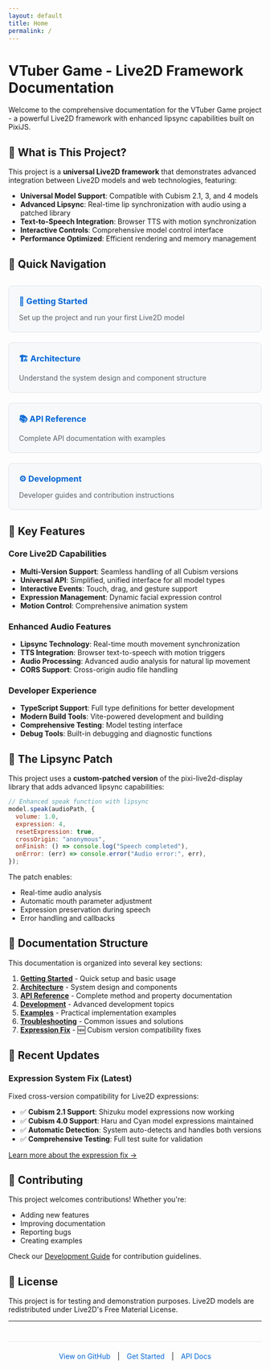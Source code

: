 ```yaml
---
layout: default
title: Home
permalink: /
---
```


# VTuber Game - Live2D Framework Documentation

Welcome to the comprehensive documentation for the VTuber Game project - a powerful Live2D framework with enhanced lipsync capabilities built on PixiJS.

## 🎯 What is This Project?

This project is a **universal Live2D framework** that demonstrates advanced integration between Live2D models and web technologies, featuring:

- **Universal Model Support**: Compatible with Cubism 2.1, 3, and 4 models
- **Advanced Lipsync**: Real-time lip synchronization with audio using a patched library
- **Text-to-Speech Integration**: Browser TTS with motion synchronization
- **Interactive Controls**: Comprehensive model control interface
- **Performance Optimized**: Efficient rendering and memory management

## 🚀 Quick Navigation

<div class="quick-nav">
  <div class="nav-card">
    <h3><a href="/getting-started/">🏁 Getting Started</a></h3>
    <p>Set up the project and run your first Live2D model</p>
  </div>
  
  <div class="nav-card">
    <h3><a href="/architecture/">🏗️ Architecture</a></h3>
    <p>Understand the system design and component structure</p>
  </div>
  
  <div class="nav-card">
    <h3><a href="/api/">📚 API Reference</a></h3>
    <p>Complete API documentation with examples</p>
  </div>
  
  <div class="nav-card">
    <h3><a href="/development/">⚙️ Development</a></h3>
    <p>Developer guides and contribution instructions</p>
  </div>
</div>

## 🌟 Key Features

### Core Live2D Capabilities

- **Multi-Version Support**: Seamless handling of all Cubism versions
- **Universal API**: Simplified, unified interface for all model types
- **Interactive Events**: Touch, drag, and gesture support
- **Expression Management**: Dynamic facial expression control
- **Motion Control**: Comprehensive animation system

### Enhanced Audio Features

- **Lipsync Technology**: Real-time mouth movement synchronization
- **TTS Integration**: Browser text-to-speech with motion triggers
- **Audio Processing**: Advanced audio analysis for natural lip movement
- **CORS Support**: Cross-origin audio file handling

### Developer Experience

- **TypeScript Support**: Full type definitions for better development
- **Modern Build Tools**: Vite-powered development and building
- **Comprehensive Testing**: Model testing interface
- **Debug Tools**: Built-in debugging and diagnostic functions

## 🔧 The Lipsync Patch

This project uses a **custom-patched version** of the pixi-live2d-display library that adds advanced lipsync capabilities:

```javascript
// Enhanced speak function with lipsync
model.speak(audioPath, {
  volume: 1.0,
  expression: 4,
  resetExpression: true,
  crossOrigin: "anonymous",
  onFinish: () => console.log("Speech completed"),
  onError: (err) => console.error("Audio error:", err),
});
```

The patch enables:

- Real-time audio analysis
- Automatic mouth parameter adjustment
- Expression preservation during speech
- Error handling and callbacks

## 📖 Documentation Structure

This documentation is organized into several key sections:

1. **[Getting Started](/getting-started/)** - Quick setup and basic usage
2. **[Architecture](/architecture/)** - System design and components
3. **[API Reference](/api/)** - Complete method and property documentation
4. **[Development](/development/)** - Advanced development topics
5. **[Examples](/examples/)** - Practical implementation examples
6. **[Troubleshooting](/troubleshooting/)** - Common issues and solutions
7. **[Expression Fix](/expression-fix/)** - 🆕 Cubism version compatibility fixes

## 🔧 Recent Updates

### Expression System Fix (Latest)

Fixed cross-version compatibility for Live2D expressions:

- ✅ **Cubism 2.1 Support**: Shizuku model expressions now working
- ✅ **Cubism 4.0 Support**: Haru and Cyan model expressions maintained
- ✅ **Automatic Detection**: System auto-detects and handles both versions
- ✅ **Comprehensive Testing**: Full test suite for validation

[Learn more about the expression fix →](/expression-fix/)

## 🤝 Contributing

This project welcomes contributions! Whether you're:

- Adding new features
- Improving documentation
- Reporting bugs
- Creating examples

Check our [Development Guide](/development/) for contribution guidelines.

## 📄 License

This project is for testing and demonstration purposes. Live2D models are redistributed under Live2D's Free Material License.

---

<div class="footer-links">
  <a href="https://github.com/K-Jadeja/vtubergame">View on GitHub</a> |
  <a href="/getting-started/">Get Started</a> |
  <a href="/api/">API Docs</a>
</div>

<style>
.quick-nav {
  display: grid;
  grid-template-columns: repeat(auto-fit, minmax(250px, 1fr));
  gap: 20px;
  margin: 30px 0;
}

.nav-card {
  border: 1px solid #e1e4e8;
  border-radius: 8px;
  padding: 20px;
  background: #f6f8fa;
}

.nav-card h3 {
  margin-top: 0;
  margin-bottom: 10px;
}

.nav-card h3 a {
  text-decoration: none;
  color: #0366d6;
}

.nav-card p {
  margin-bottom: 0;
  color: #586069;
}

.footer-links {
  text-align: center;
  margin-top: 40px;
  padding-top: 20px;
  border-top: 1px solid #e1e4e8;
}

.footer-links a {
  margin: 0 10px;
  text-decoration: none;
  color: #0366d6;
}
</style>
